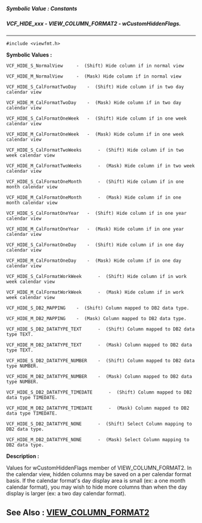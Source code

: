 ##### Symbolic Value : Constants
##### VCF_HIDE_xxx - VIEW_COLUMN_FORMAT2 - wCustomHiddenFlags.
---
```
#include <viewfmt.h>
```

**Symbolic Values :**

	VCF_HIDE_S_NormalView	  -  (Shift) Hide column if in normal view

	VCF_HIDE_M_NormalView	  -  (Mask) Hide column if in normal view

	VCF_HIDE_S_CalFormatTwoDay	  -  (Shift) Hide column if in two day calendar view

	VCF_HIDE_M_CalFormatTwoDay	  -  (Mask) Hide column if in two day calendar view

	VCF_HIDE_S_CalFormatOneWeek	  -  (Shift) Hide column if in one week calendar view

	VCF_HIDE_M_CalFormatOneWeek	  -  (Mask) Hide column if in one week calendar view

	VCF_HIDE_S_CalFormatTwoWeeks	  -  (Shift) Hide column if in two week calendar view

	VCF_HIDE_M_CalFormatTwoWeeks	  -  (Mask) Hide column if in two week calendar view

	VCF_HIDE_S_CalFormatOneMonth	  -  (Shift) Hide column if in one month calendar view

	VCF_HIDE_M_CalFormatOneMonth	  -  (Mask) Hide column if in one month calendar view

	VCF_HIDE_S_CalFormatOneYear	  -  (Shift) Hide column if in one year calendar view

	VCF_HIDE_M_CalFormatOneYear	  -  (Mask) Hide column if in one year calendar view

	VCF_HIDE_S_CalFormatOneDay	  -  (Shift) Hide column if in one day calendar view

	VCF_HIDE_M_CalFormatOneDay	  -  (Mask) Hide column if in one day calendar view

	VCF_HIDE_S_CalFormatWorkWeek	  -  (Shift) Hide column if in work week calendar view

	VCF_HIDE_M_CalFormatWorkWeek	  -  (Mask) Hide column if in work week calendar view

	VCF_HIDE_S_DB2_MAPPING	  -  (Shift) Column mapped to DB2 data type.

	VCF_HIDE_M_DB2_MAPPING	  -  (Mask) Column mapped to DB2 data type.

	VCF_HIDE_S_DB2_DATATYPE_TEXT	  -  (Shift) Column mapped to DB2 data type TEXT.

	VCF_HIDE_M_DB2_DATATYPE_TEXT	  -  (Mask) Column mapped to DB2 data type TEXT.

	VCF_HIDE_S_DB2_DATATYPE_NUMBER	  -  (Shift) Column mapped to DB2 data type NUMBER.

	VCF_HIDE_M_DB2_DATATYPE_NUMBER	  -  (Mask) Column mapped to DB2 data type NUMBER.

	VCF_HIDE_S_DB2_DATATYPE_TIMEDATE	  -  (Shift) Column mapped to DB2 data type TIMEDATE.

	VCF_HIDE_M_DB2_DATATYPE_TIMEDATE	  -  (Mask) Column mapped to DB2 data type TIMEDATE.

	VCF_HIDE_S_DB2_DATATYPE_NONE	  -  (Shift) Select Column mapping to DB2 data type.

	VCF_HIDE_M_DB2_DATATYPE_NONE	  -  (Mask) Select Column mapping to DB2 data type.


**Description :**

Values for wCustomHiddenFlags member of VIEW_COLUMN_FORMAT2. In the calendar view, hidden columns may be saved on a per calendar format basis. If the calendar format's day display area is small (ex: a one month calendar format), you may wish to hide more columns than when the day display is larger (ex: a two day calendar format).


**See Also :**
[VIEW_COLUMN_FORMAT2](/domino-c-api-docs/reference/Data/VIEW_COLUMN_FORMAT2)
---
